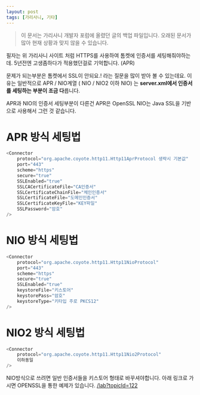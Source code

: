 ```yaml
---
layout: post
tags: [가리사니, 기타]
---
```


> 이 문서는 가리사니 개발자 포럼에 올렸던 글의 백업 파일입니다.
오래된 문서가 많아 현재 상황과 맞지 않을 수 있습니다.


필자는 위 가리사니 사이트 처럼 HTTPS를 사용하여 톰켓에 인증서를 세팅해줘야하는데.
5년전엔 고생좀하다가 적용했던걸로 기억합니다. (APR)

문제가 되는부분은 톰켓에서 SSL이 안되요.! 라는 질문을 많이 받아 볼 수 있는데요.
이유는 일반적으로 APR / NIO계열 ( NIO / NIO2 이하 NIO) 는 **server.xml에서 인증서를 세팅하는 부분이 조금 다**릅니다.

APR과 NIO의 인증서 세팅부분이 다른건 APR은 OpenSSL NIO는 Java SSL을 기반으로 사용해서 그런 것 같습니다.


# APR 방식 세팅법
``` java
<Connector
	protocol="org.apache.coyote.http11.Http11AprProtocol 생략시 기본값"
	port="443"
	scheme="https"
	secure="true"
	SSLEnabled="true"
	SSLCACertificateFile="CA인증서"
	SSLCertificateChainFile="체인인증서"
	SSLCertificateFile="도메인인증서"
	SSLCertificateKeyFile="KEY파일"
	SSLPassword="암호"
/>
```

# NIO 방식 세팅법
``` java
<Connector
	protocol="org.apache.coyote.http11.Http11NioProtocol"
	port="443"
	scheme="https"
	secure="true"
	SSLEnabled="true"
	keystoreFile="키스토어"
	keystorePass="암호"
	keystoreType="키타입 주로 PKCS12"
/>
```

# NIO2 방식 세팅법
``` java
<Connector
	protocol="org.apache.coyote.http11.Http11Nio2Protocol"
	이하동일
/>
```

NIO방식으로 쓰려면 일반 인증서들을 키스토어 형태로 바꾸셔야합니다.
아래 링크로 가시면 OPENSSL을 통한 예제가 있습니다.
[/lab?topicId=122](/lab?topicId=122)